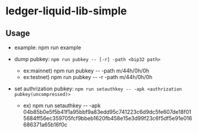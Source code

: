 # ledger-liquid-lib-simple

## Usage

   - example: npm run example

   - dump pubkey: `npm run pubkey -- [-r] -path <bip32 path>`
     - ex:mainnet) npm run pubkey -- -path m/44h/0h/0h
     - ex:testnet) npm run pubkey -- -r -path m/44h/0h/0h

   - set authrization pubkey: `npm run setauthkey -- -apk <authrization pubkey(uncompressed)>`
     - ex) npm run setauthkey -- -apk 04b85b0e5f5b41f1a95bbf9a83edd95c741223c6d9dc5fe607de18f015684ff56ec359705fcf9bbeb1620fb458e15e3d99f23c6f5df5e91e016686371a65b16f0c
